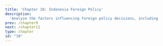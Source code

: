 ```yaml
---
title: 'Chapter 10: Indonesia Foreign Policy'
description:
  'Analyze the factors influencing foreign policy decisions, including the role of public opinion, media, and international politics, and evaluate the evolution of Indonesia foreign policy under different administrations.'
prev: /chapter9
next: /chapter11
type: chapter
id: "10"
---
```


<exercise id="1" title="Introduction To Foreign Policy Analysis And Foreign Policy In IR">      



</exercise>

<exercise id="2" title="Level Of Analysis In Foreign Policy Decision Making">      


</exercise>

<exercise id="3" title="Understanding Models Of Decision Making In Foreign Policy Analysis">      



</exercise>

<exercise id="4" title="Factor Affecting Foreign Policy Decision">      



</exercise>

<exercise id="5" title="Public Opinion, Media And Foreign Policy">      



</exercise>

<exercise id="6" title="Impact Of International Politics To Indonesia Foreign Policy">      




</exercise>

<exercise id="7" title="Bebas Aktif (Independent And Active) Foreign Policy">      




</exercise>

<exercise id="8" title="Geopolitics And Foreign Policy">      




</exercise>

<exercise id="9" title="Indonesia's Geopolitics And Foreign Policy">      




</exercise>

<exercise id="10" title="Indonesia Foreign Policy Under Soekarno-hatta Administration">      




</exercise>

<exercise id="11" title="Indonesia Foreign Policy Under Soeharto Administration">      




</exercise>

<exercise id="12" title="Indonesia Foreign Policy Under Under BJ Habibie And Abudarrahman Wahid Administration">      




</exercise>

<exercise id="13" title="Indonesia Foreign Policy Under Megawati Soekarnoputri Administration">      




</exercise>

<exercise id="14" title="Indonesia's New Foreign Policy Under SBY Administration: 'Thousand Friends Zero Enemy'">      




</exercise>

<exercise id="15" title="Indonesia's Foreign Policy Under Joko Widodo Administration">      




</exercise>

<exercise id="16" title="Islam, Politics And The State In Indonesia">      




</exercise>

<exercise id="17" title="Islam And Indonesian Foreign Policy Under Soekarno, Soeharto And Post-soeharto">      




</exercise>

<exercise id="18" title="Democracy In Indonesia's Foreign Policy">      





</exercise>

<exercise id="19" title="Indonesia And Foreign Relations: Bilateral Context">      




</exercise>

<exercise id="20" title="Indonesia And Foreign Relations: Regional Context">     



</exercise>

<exercise id="21" title="Indonesia And Foreign Relations: Multilateral Forum">      




</exercise>

<exercise id="22" title="Indonesia Foreign Policy Strategic Issues: Security">      




</exercise>

<exercise id="23" title="Indonesia Foreign Policy Strategic Issues: Economic">      




</exercise>

<exercise id="24" title="Indonesia Foreign Policy Strategic Issues">      




</exercise>

<exercise id="25" title="Indonesia Foreign Policy In Transnational Issues: Climate Change">      




</exercise>




